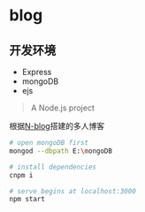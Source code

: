 # blog

## 开发环境  
* Express
* mongoDB
* ejs

> A Node.js project

根据[N-blog](https://github.com/nswbmw/N-blog)搭建的多人博客

``` bash
# open mongoDB first
mongod --dbpath E:\mongoDB

# install dependencies
cnpm i

# serve begins at localhost:3000
npm start

```

